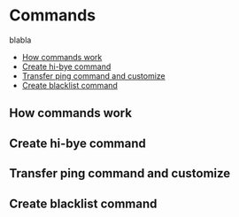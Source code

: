 # Commands

blabla

- [How commands work](#how-commands-work)
- [Create hi-bye command](#create-hi-bye-command)
- [Transfer ping command and customize](#transfer-ping-command-and-customize)
- [Create blacklist command](#create-blacklist-command)

## How commands work

## Create hi-bye command

## Transfer ping command and customize

## Create blacklist command